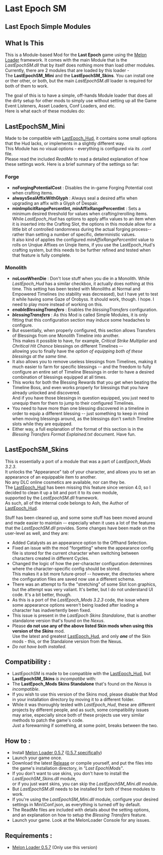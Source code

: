 # Last Epoch SM
## **Last Epoch Simple Modules**
## What Is This
This is a Module-based Mod for the **Last Epoch** game using the [Melon Loader](https://github.com/LavaGang/MelonLoader) framework.
It comes with the main Module that is the _LastEpochSM.dll_ that by itself does nothing more than load other modules.
Currently, there are 2 modules that are loaded by this loader - <br />
The **LastEpochSM_Mini** and the **LastEpochSM_Skins**. You can install one or ther other, or both, but the main _LastEpochSM.dll_
loader is required for both of them to work.

The goal of this is to have a simple, off-hands Module loader that does all the dirty setup for other mods to simply use without setting up all the Game Event Listeners,
Asset Loaders, Conf Loaders, and etc.<br />Here is what each of these modules do:

## LastEpochSM_Mini
Made to be compatible with [LastEpoch_Hud](https://github.com/RCInet/LastEpoch_Mods), it contains some small options that the Hud lacks, or implements in a slightly different way.<br />
This Module has no visual options - everything is configured via its .conf file.<br />Please read the included _ReadMe_ to read a detailed explanation of how these settings work.
Here is a brief summary of the settings so far:
### Forge
+ __noForgingPotentialCost__ : Disables the in-game Forging Potential cost when crafting items.
+ __alwaysSealAffixWithGlyph__ : Always seal a desired affix when upgrading an affix with a Glyph of Despair.
+ __minImplicitRangePercentInt, minAffixRangePercentInt__ : Sets a minimum desired threshold for values when crafting/rerolling items.<br />
While _LastEpoch_Hud_ has options to apply affix values to an item when it
is inserted into the Crafting Slot, the options in this module allow for a little bit
of controlled randomness during the actual forging process-- rather than setting a number
of specific, deterministic values.<br />
It also kind of applies the configured _minAffixRangePercentInt_ value to rolls on Unqiue Affixes on Unqie Items, if you use the LastEpoch_Hud's crafting system,
but this needs to be further refined and tested when that feature is fully complete.

### Monolith
+ __noLoseWhenDie__ : Don't lose stuff when you die in a Monolith.
While _LastEpoch_Hud_ has a similar checkbox, it actually does nothing at
this time. This setting has been tested with Monoliths at Normal and Empowered
Timelines (no stability was decreased), but I have yet to test it while having some
Gaze of Orobyss. It should work, though. I hope. I need to play more instead of
working on this.
+ ___enableBlessingTransfers___ : Enables the _blessingTransfers_ configuration.
+ ___blessingTransfers___ : As this Mod is called Simple Modules, it is only fitting that this configuration
section may induce some headaches to configure.<br />
+ But essentially, when properly configured, this section allows Transfers of
Blessings from one Monolith Timeline into another.<br />
This makes it possible to have, for example, _Critical Strike Multiplier_ and _Chritical Hit Chance_ blessings on
different Timelines --<br />
allowing you to finally have the _option of equipping both
of these blessings at the same time_.
+ It also allows you to remove useless blessings from Timelines, making it much
easier to farm for specific blessings -- and the freedom to fully configure an
entire set of Timeline Blessings in order to have a desired combination of blessings
equipped at all times.
+ This works for both the Blessing Rewards that you get when beating the Timeline Boss,
and even works properly for blessings that you have already unlocked and discovered.<br />
And if you have those blessings in question equipped, you just need to unequip them
for them to jump to their configured Timelines.
+ You need to have more than one blessing discovered in a timeline in order to equip a
different blessing -- just something to keep in mind when moving blessings around, as the blessings don't switch Timeline slots while they are equipped.
+ Either way, a full explanation of the format of this section is in the
_Blessing Transfers Format Explained.txt_ document. Have fun.
## LastEpochSM_Skins
This is essentially a port of a module that was a part of _LastEpoch_Mods 3.2.3_.<br />
It unlocks the "Appearance" tab of your character, and allows you to set an appearance of an equippable item to another.<br />
No any DLC online cosmetics are available, nor can they be.<br />
The [LastEpoch_Hud](https://github.com/RCInet/LastEpoch_Mods) has been missing this feature since version 4.0, so I decided to clean it up a bit and port it to its own module,<br />
supported by the _LastEpochSM.dll_ framework.<br />
As such, all of the internal code belongs to Ash, the Author of [LastEpoch_Hud](https://github.com/RCInet/LastEpoch_Mods).<br />

Stuff has been cleaned up, and some some stuff has been moved around and made easier to maintain -- especially when it uses a lot of the features that the _LastEpochSM.dll_ provides. Some changes have been made on the user-level as well, and they are:
+ Added Catalysts as an appearance option to the Offhand Selection.
+ Fixed an issue with the mod "forgetting" where the appearance config file is stored for the current character when switching between characters created in different Cycles.
+ Changed the logic of how the per-character configuration determines where the character-specific config should be stored.<br />This makes it a bit more future-proof -- however, the directories where the configuration files are saved now use a different schema.
+ There was an attempt to fix the "stretching" of some Slot Icon graphics, but the attempt was very valiant. It's better, but I do not understand UI code. It's a bit better, though.
+ As this is a port of the _LastEpoch_Mods 3.2.3_ code, the issue where some appearance options weren't being loaded after loading a character has inadvertently been fixed.
+ This issue is present in the _LastEpoch Skins Standalone_, that is another standalone version that's found on the _Nexus_.
+ Please __do not use any of the above listed Skin mods when using this version of the _Skins___ mod.<br />Use the latest and greatest [LastEpoch_Hud](https://github.com/RCInet/LastEpoch_Mods), and only ___one___ of the Skin mods - this, or the Standalone version from the Nexus.<br />
+ _Do not have both installed_.
## Compatibility :
+ LastEpochSM is made to be compatible with the [LastEpoch_Hud](https://github.com/RCInet/LastEpoch_Mods), but **LastEpochSM_Skins** _is incompatibe_ with:
+ The **LastEpoch_Mods Skins Standalone** that's found on the _Nexus_ is _incompatible_.
+ If you wish to use this version of the Skins mod, please disable that Mod in your installation directory by moving it to a different folder.
+ While it was thoroughly tested with _LastEpoch_Hud_, these are different projects by different people, and as such, some compatibility issues may arise, especially since both of these projects use very similar methods to patch the game's code.<br />
Just a forewarning if something, at some point, breaks between the two.
## How to :
+ Install [Melon Loader 0.5.7](https://github.com/LavaGang/MelonLoader) ([0.5.7 specifically](https://github.com/LavaGang/MelonLoader/releases/tag/v0.5.7))
+ Launch your game once.
+ Download the latest [Release](https://github.com/Silver-D/LastEpochSM/releases) or compile yourself,
and put the files into the game's installation directory, in _"Last Epoch\Mods\"_.
+ If you don't want to use skins, you don't have to install the _LastEpochSM_Skins.dll_ module,<br />
or if you just want skins, you can skip the _LastEpochSM_Mini.dll_ module.
+ But _LastEpochSM.dll_ needs to be installed for both of these modules to work.
+ If you're using the _LastEpochSM_Mini.dll_ module, configure your desired settings in Mini\Conf.json, as everything is turned off by default.
+ The ReadMe files are included with details about the setting options, and an explanation on how to setup the _Blessing Transfers_ feature.
+ Launch your game. Look at the MelonLoader Console for any issues.
## Requirements :
+ [Melon Loader 0.5.7](https://github.com/LavaGang/MelonLoader/releases/tag/v0.5.7) (Only use this version)
